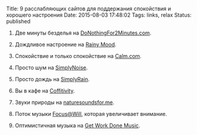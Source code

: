 Title: 9 расслабляющих сайтов для поддержания спокойствия и хорошего настроения
Date: 2015-08-03 17:48:02
Tags: links, relax
Status: published

1. Две минуты безделья на [DoNothingFor2Minutes.com](http://DoNothingFor2Minutes.com).

2. Дождливое настроение на [Rainy Mood](https://www.rainymood.com/).

3. Спокойствие и только спокойствие на [Calm.com](http://calm.com).

4. Просто шум на [SimplyNoise](https://simplynoise.com/).

5. Просто дождь на [SimplyRain](https://rain.simplynoise.com/).

6. Вы в кафе на [Coffitivity](https://coffitivity.com/).

7. Звуки природы на [naturesoundsfor.me](http://naturesoundsfor.me).

8. Поток музыки [Focus@Will](https://www.focusatwill.com/), которая увеличивает внимание.

9. Оптимистичная музыка на [Get Work Done Music](http://www.getworkdonemusic.com/).

